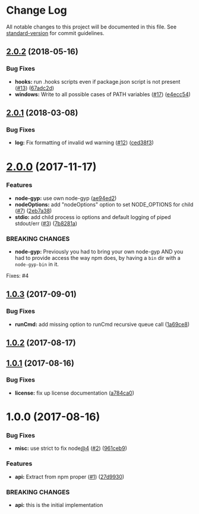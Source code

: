 # Change Log

All notable changes to this project will be documented in this file. See [standard-version](https://github.com/conventional-changelog/standard-version) for commit guidelines.

<a name="2.0.2"></a>
## [2.0.2](https://github.com/npm/lifecycle/compare/v2.0.1...v2.0.2) (2018-05-16)


### Bug Fixes

* **hooks:** run .hooks scripts even if package.json script is not present ([#13](https://github.com/npm/lifecycle/issues/13)) ([67adc2d](https://github.com/npm/lifecycle/commit/67adc2d))
* **windows:** Write to all possible cases of PATH variables ([#17](https://github.com/npm/lifecycle/issues/17)) ([e4ecc54](https://github.com/npm/lifecycle/commit/e4ecc54))



<a name="2.0.1"></a>
## [2.0.1](https://github.com/npm/lifecycle/compare/v2.0.0...v2.0.1) (2018-03-08)


### Bug Fixes

* **log:** Fix formatting of invalid wd warning ([#12](https://github.com/npm/lifecycle/issues/12)) ([ced38f3](https://github.com/npm/lifecycle/commit/ced38f3))



<a name="2.0.0"></a>
# [2.0.0](https://github.com/npm/lifecycle/compare/v1.0.3...v2.0.0) (2017-11-17)


### Features

* **node-gyp:** use own node-gyp ([ae94ed2](https://github.com/npm/lifecycle/commit/ae94ed2))
* **nodeOptions:** add "nodeOptions" option to set NODE_OPTIONS for child ([#7](https://github.com/npm/lifecycle/issues/7)) ([2eb7a38](https://github.com/npm/lifecycle/commit/2eb7a38))
* **stdio:** add child process io options and default logging of piped stdout/err ([#3](https://github.com/npm/lifecycle/issues/3)) ([7b8281a](https://github.com/npm/lifecycle/commit/7b8281a))


### BREAKING CHANGES

* **node-gyp:** Previously you had to bring your own node-gyp AND you had
to provide access the way npm does, by having a `bin` dir with a
`node-gyp-bin` in it.

Fixes: #4



<a name="1.0.3"></a>
## [1.0.3](https://github.com/npm/lifecycle/compare/v1.0.2...v1.0.3) (2017-09-01)


### Bug Fixes

* **runCmd:** add missing option to runCmd recursive queue call ([1a69ce8](https://github.com/npm/lifecycle/commit/1a69ce8))



<a name="1.0.2"></a>
## [1.0.2](https://github.com/npm/lifecycle/compare/v1.0.1...v1.0.2) (2017-08-17)



<a name="1.0.1"></a>
## [1.0.1](https://github.com/npm/lifecycle/compare/v1.0.0...v1.0.1) (2017-08-16)


### Bug Fixes

* **license:** fix up license documentation ([a784ca0](https://github.com/npm/lifecycle/commit/a784ca0))



<a name="1.0.0"></a>
# 1.0.0 (2017-08-16)


### Bug Fixes

* **misc:** use strict to fix node[@4](https://github.com/4) ([#2](https://github.com/npm/lifecycle/issues/2)) ([961ceb9](https://github.com/npm/lifecycle/commit/961ceb9))


### Features

* **api:** Extract from npm proper ([#1](https://github.com/npm/lifecycle/issues/1)) ([27d9930](https://github.com/npm/lifecycle/commit/27d9930))


### BREAKING CHANGES

* **api:** this is the initial implementation
